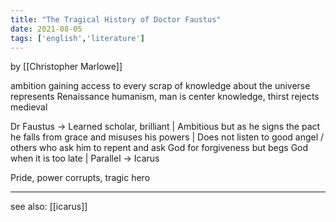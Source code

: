 ```yaml
---
title: "The Tragical History of Doctor Faustus"
date: 2021-08-05
tags: ['english','literature']
---
```


by [[Christopher Marlowe]]

ambition
      gaining access to every scrap of knowledge about the universe
      represents Renaissance
      humanism, man is center 
      knowledge, thirst
      rejects medieval 
      
Dr Faustus -> Learned scholar, brilliant | Ambitious 
    but as he signs the pact he falls from grace and misuses his powers | Does not listen to good angel / others who ask him to repent and ask God for forgiveness but begs God when it is too late | Parallel -> Icarus 
    
Pride,  power corrupts, tragic hero 


---
see also: 
[[icarus]]